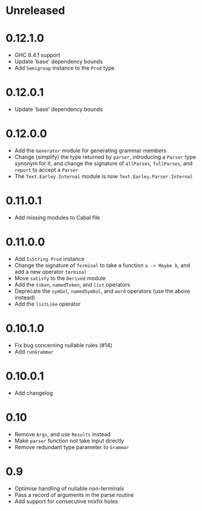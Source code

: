 # Unreleased

# 0.12.1.0

- GHC 8.4.1 support
- Update 'base' dependency bounds
- Add `Semigroup` instance to the `Prod` type

# 0.12.0.1

- Update 'base' dependency bounds

# 0.12.0.0

- Add the `Generator` module for generating grammar members
- Change (simplify) the type returned by `parser`, introducing  a `Parser` type synonym for it, and change the signature of `allParses`, `fullParses`, and `report` to accept a `Parser`
- The `Text.Earley.Internal` module is now `Text.Earley.Parser.Internal`

# 0.11.0.1

- Add missing modules to Cabal file

# 0.11.0.0

- Add `IsString Prod` instance
- Change the signature of `Terminal` to take a function `a -> Maybe b`, and add a new operator `terminal`
- Move `satisfy` to the `Derived` module
- Add the `token`, `namedToken`, and `list` operators
- Deprecate the `symbol`, `namedSymbol`, and `word` operators (use the above instead)
- Add the `listLike` operator

# 0.10.1.0

- Fix bug concerning nullable rules (#14)
- Add `runGrammar`

# 0.10.0.1

- Add changelog

# 0.10

- Remove `Args`, and use `Results` instead
- Make `parser` function not take input directly
- Remove redundant type parameter to `Grammar`

# 0.9

- Optimise handling of nullable non-terminals
- Pass a record of arguments in the parse routine
- Add support for consecutive mixfix holes
